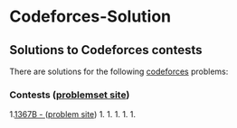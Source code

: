 # Codeforces-Solution

## Solutions to Codeforces contests

There are solutions for the following [codeforces](http://codeforces.com/) problems:

### Contests ([problemset site](https://codeforces.com/problemset))

1.[1367B - ](https://github.com/Sahim98/Codeforces-Solution/blob/main/1367B.cpp) ([problem site](https://codeforces.com/problemset/problem/1367/B))
1.
1.
1.
1.
1.
